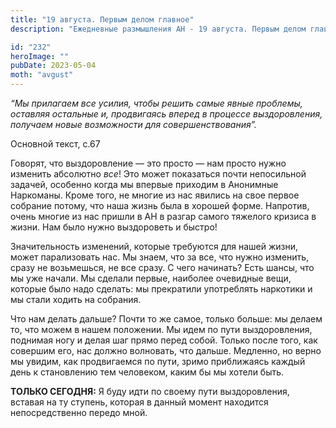 ```yaml
---
title: "19 августа. Первым делом главное"
description: "Ежедневные размышления АН - 19 августа. Первым делом главное"

id: "232"
heroImage: ""
pubDate: 2023-05-04
moth: "avgust"
---
```


_“Мы прилагаем все усилия, чтобы решить самые явные проблемы, оставляя
остальные и, продвигаясь вперед в процессе выздоровления, получаем новые
возможности для совершенствования”._

Основной текст, с.67

Говорят, что выздоровление — это просто — нам просто нужно изменить абсолютно
_все_! Это может показаться почти непосильной задачей, особенно когда мы
впервые приходим в Анонимные Наркоманы. Кроме того, не многие из нас явились
на свое первое собрание потому, что наша жизнь была в хорошей форме. Напротив,
очень многие из нас пришли в АН в разгар самого тяжелого кризиса в жизни. Нам
было нужно выздороветь и быстро!

Значительность изменений, которые требуются для нашей жизни, может
парализовать нас. Мы знаем, что за все, что нужно изменить, сразу не
возьмешься, не все сразу. С чего начинать? Есть шансы, что мы уже начали. Мы
сделали первые, наиболее очевидные вещи, которые было надо сделать: мы
прекратили употреблять наркотики и мы стали ходить на собрания.

Что нам делать дальше? Почти то же самое, только больше: мы делаем то, что
можем в нашем положении. Мы идем по пути выздоровления, поднимая ногу и делая
шаг прямо перед собой. Только после того, как совершим его, нас должно
волновать, что дальше. Медленно, но верно мы увидим, как продвигаемся по пути,
зримо приближаясь каждый день к становлению тем человеком, каким бы мы хотели
быть.

**ТОЛЬКО СЕГОДНЯ:** Я буду идти по своему пути выздоровления, вставая на ту
ступень, которая в данный момент находится непосредственно передо мной.
